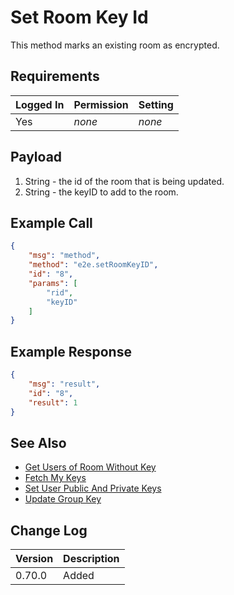 # Set Room Key Id

This method marks an existing room as encrypted.


## Requirements

| Logged In | Permission                 | Setting |
| --------- | -------------------------- | ------- |
| Yes       | _none_                     | _none_  |

## Payload

1. String - the id of the room that is being updated.
2. String - the keyID to add to the room.

## Example Call

```json
{
    "msg": "method",
    "method": "e2e.setRoomKeyID",
    "id": "8",
    "params": [
        "rid",
        "keyID"
    ]
}
```

## Example Response

```json
{
    "msg": "result",
    "id": "8",
    "result": 1
}
```

## See Also

- [Get Users of Room Without Key][1]
- [Fetch My Keys][2]
- [Set User Public And Private Keys][3]
- [Update Group Key][4]

[1]: ../e2e.get-users-of-room-without-key/

[2]: ../e2e.fetch-my-keys

[3]: ../e2e.set-user-public-and-private-keys/

[4]: ../e2e.update-group-key/


## Change Log

| Version | Description |
| :--- | :--- |
| 0.70.0 | Added |
